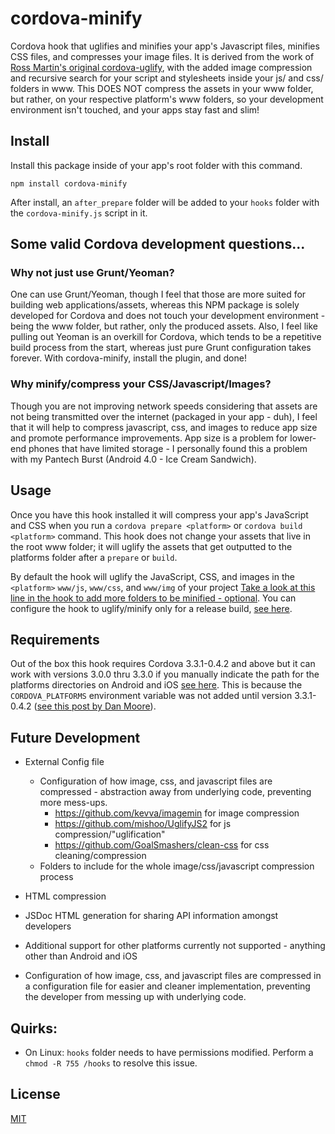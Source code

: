 # cordova-minify

Cordova hook that uglifies and minifies your app's Javascript files, minifies CSS files, and compresses your image files. It is derived from the work of [Ross Martin's original cordova-uglify](https://github.com/rossmartin/cordova-uglify), with the added image compression and recursive search for your script and stylesheets inside your js/ and css/ folders in www. This DOES NOT compress the assets in your www folder, but rather, on your respective platform's www folders, so your development environment isn't touched, and your apps stay fast and slim!

## Install
Install this package inside of your app's root folder with this command.
```
npm install cordova-minify
```
After install, an `after_prepare` folder will be added to your `hooks` folder with the `cordova-minify.js` script in it.

## Some valid Cordova development questions...

### Why not just use Grunt/Yeoman?
One can use Grunt/Yeoman, though I feel that those are more suited for building web applications/assets, whereas this NPM package is solely developed for Cordova and does not touch your development environment - being the www folder, but rather, only the produced assets. Also, I feel like pulling out Yeoman is an overkill for Cordova, which tends to be a repetitive build process from the start, whereas just pure Grunt configuration takes forever. With cordova-minify, install the plugin, and done!

### Why minify/compress your CSS/Javascript/Images?
Though you are not improving network speeds considering that assets are not being transmitted over the internet (packaged in your app - duh), I feel that it will help to compress javascript, css, and images to reduce app size and promote performance improvements. App size is a problem for lower-end phones that have limited storage - I personally found this a problem with my Pantech Burst (Android 4.0 - Ice Cream Sandwich).

## Usage
Once you have this hook installed it will compress your app's JavaScript and CSS when you run a `cordova prepare <platform>` or `cordova build <platform>` command.  This hook does not change your assets that live in the root www folder; it will uglify the assets that get outputted to the platforms folder after a `prepare` or `build`.

By default the hook will uglify the JavaScript, CSS, and images in the `<platform>` `www/js`, `www/css`, and `www/img` of your project [Take a look at this line in the hook to add more folders to be minified - optional](https://github.com/alastairparagas/cordova-minify/blob/master/after_prepare/minify.js#l35). You can configure the hook to uglify/minify only for a release build, [see here](https://github.com/alastairparagas/cordova-minify/blob/master/after_prepare/minify.js#l17).

## Requirements
Out of the box this hook requires Cordova 3.3.1-0.4.2 and above but it can work with versions 3.0.0 thru 3.3.0 if you manually indicate the path for the platforms directories on Android and iOS [see here](https://github.com/alastairparagas/cordova-minify/blob/master/after_prepare/minify.js#l17).  This is because the `CORDOVA_PLATFORMS` environment variable was not added until version 3.3.1-0.4.2 ([see this post by Dan Moore](http://www.mooreds.com/wordpress/archives/1425)).

## Future Development
* External Config file
    * Configuration of how image, css, and javascript files are compressed - abstraction away from underlying code, preventing more mess-ups.
        * https://github.com/kevva/imagemin for image compression
        * https://github.com/mishoo/UglifyJS2 for js compression/"uglification"
        * https://github.com/GoalSmashers/clean-css for css cleaning/compression
    * Folders to include for the whole image/css/javascript compression process
* HTML compression
* JSDoc HTML generation for sharing API information amongst developers
* Additional support for other platforms currently not supported - anything other than Android and iOS
        
        
* Configuration of how image, css, and javascript files are compressed in a configuration file for easier and cleaner implementation, preventing the developer from messing up with underlying code.

## Quirks:
* On Linux: `hooks` folder needs to have permissions modified.  Perform a `chmod -R 755 /hooks` to resolve this issue.

## License
[MIT](https://github.com/alastairparagas/cordova-minify/blob/master/LICENSE)